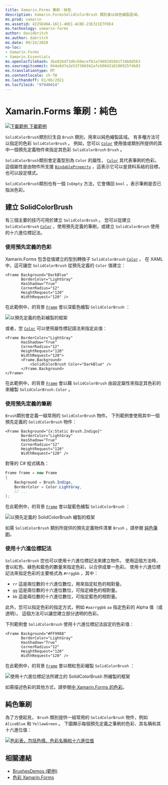 ```yaml
---
title: Xamarin.Forms 筆刷：純色
description: Xamarin.FormsSolidColorBrush 類別會以純色繪製區域。
ms.prod: xamarin
ms.assetid: 4225D40A-16C1-40E1-ACBE-23E321E7FDE4
ms.technology: xamarin-forms
author: davidbritch
ms.author: dabritch
ms.date: 09/24/2020
no-loc:
- Xamarin.Forms
- Xamarin.Essentials
ms.openlocfilehash: 3be026df3d6c60ecef81a7409245941f34b8d563
ms.sourcegitcommit: 044e8d7e2e53f366942afe5084316198925f4b03
ms.translationtype: MT
ms.contentlocale: zh-TW
ms.lasthandoff: 01/06/2021
ms.locfileid: "97940014"
---
```

# <a name="no-locxamarinforms-brushes-solid-colors"></a>Xamarin.Forms 筆刷：純色

[![下載範例](~/media/shared/download.png) 下載範例](/samples/xamarin/xamarin-forms-samples/userinterface-brushdemos/)

`SolidColorBrush`類別衍生自 `Brush` 類別，用來以純色繪製區域。 有多種方法可以指定的色彩 `SolidColorBrush` 。 例如，您可以 [`Color`](xref:Xamarin.Forms.Color) 使用值或類別所提供的其中一個預先定義物件來指定其色彩 `SolidColorBrush` `Brush` 。

`SolidColorBrush`類別會定義型別為 `Color` 的屬性， [`Color`](xref:Xamarin.Forms.Color) 其代表筆刷的色彩。 這個屬性是由物件所支援 [`BindableProperty`](xref:Xamarin.Forms.BindableProperty) ，這表示它可以是資料系結的目標，也可以設定樣式。

`SolidColorBrush`類別也有一個 `IsEmpty` 方法，它會傳回 `bool` ，表示筆刷是否已指派色彩。

## <a name="create-a-solidcolorbrush"></a>建立 SolidColorBrush

有三個主要的技巧可用於建立 `SolidColorBrush` 。 您可以從建立 `SolidColorBrush` [`Color`](xref:Xamarin.Forms.Color) ，使用預先定義的筆刷，或建立 `SolidColorBrush` 使用的十六進位標記法。

### <a name="use-a-predefined-color"></a>使用預先定義的色彩

Xamarin.Forms 包含從值建立的型別轉換子 `SolidColorBrush` [`Color`](xref:Xamarin.Forms.Color) 。 在 XAML 中，這可讓您 `SolidColorBrush` 從預先定義的 `Color` 值建立：

```xaml
<Frame Background="DarkBlue"
       BorderColor="LightGray"
       HasShadow="True"
       CornerRadius="12"
       HeightRequest="120"
       WidthRequest="120" />
```

在此範例中，的背景 [`Frame`](xref:Xamarin.Forms.Frame) 會以深藍色繪製 `SolidColorBrush` ：

![以預先定義的色彩繪製的框架](solidcolor-images/predefined-color.png)

或者，您 [`Color`](xref:Xamarin.Forms.Color) 可以使用屬性標記語法來指定此值：

```xaml
<Frame BorderColor="LightGray"
       HasShadow="True"
       CornerRadius="12"
       HeightRequest="120"
       WidthRequest="120">
       <Frame.Background>
           <SolidColorBrush Color="DarkBlue" />
       </Frame.Background>
</Frame>
```

在此範例中，的背景 [`Frame`](xref:Xamarin.Forms.Frame) 會以藉 `SolidColorBrush` 由設定屬性來指定其色彩的來繪製 `SolidColorBrush.Color` 。

### <a name="use-a-predefined-brush"></a>使用預先定義的筆刷

`Brush`類別會定義一組常用的 `SolidColorBrush` 物件。 下列範例會使用其中一個預先定義的 `SolidColorBrush` 物件：

```xaml
<Frame Background="{x:Static Brush.Indigo}"
       BorderColor="LightGray"
       HasShadow="True"
       CornerRadius="12"
       HeightRequest="120"
       WidthRequest="120" />       
```

對等的 C# 程式碼為：

```csharp
Frame frame = new Frame
{
    Background = Brush.Indigo,
    BorderColor = Color.LightGray,
    // ...
};
```

在此範例中，的背景 [`Frame`](xref:Xamarin.Forms.Frame) 會以靛藍色繪製 `SolidColorBrush` ：

![以預先定義的 SolidColorBrush 繪製的框架](solidcolor-images/predefined-brush.png)

如需 `SolidColorBrush` 類別所提供的預先定義物件清單 `Brush` ，請參閱 [純色筆刷](#solid-color-brushes)。

### <a name="use-hexadecimal-notation"></a>使用十六進位標記法

`SolidColorBrush` 您也可以使用十六進位標記法來建立物件。 使用這個方法時，會以紅色、綠色和藍色的數量來指定色彩，以合併成單一色彩。 使用十六進位標記法來指定色彩的主要格式為 `#rrggbb` ，其中：

- `rr` 這是兩位數的十六進位數位，用來指定紅色的相對量。
- `gg` 這是兩位數的十六進位數位，可指定綠色的相對量。
- `bb` 這是兩位數的十六進位數位，可指定藍色的相對量。

此外，您可以指定色彩的指定方式，例如 `#aarrggbb` `aa` 指定色彩的 Alpha 值（或透明）。 這個方法可以讓您建立部分透明的色彩。

下列範例會 `SolidColorBrush` 使用十六進位標記法設定的色彩值：

```xaml
<Frame Background="#FF9988"
       BorderColor="LightGray"
       HasShadow="True"
       CornerRadius="12"
       HeightRequest="120"
       WidthRequest="120" />
```

在此範例中，的背景 [`Frame`](xref:Xamarin.Forms.Frame) 會以橙紅色彩繪製 `SolidColorBrush` ：

![使用十六進位標記法所建立的 SolidColorBrush 所繪製的框架](solidcolor-images/hex.png)

如需描述色彩的其他方式，請參閱[中 Xamarin.Forms 的色彩](~/xamarin-forms/user-interface/colors.md)。

## <a name="solid-color-brushes"></a>純色筆刷

為了方便起見， `Brush` 類別提供一組常用的 `SolidColorBrush` 物件，例如 `AliceBlue` 和 `YellowGreen` 。 下圖顯示每個預先定義之筆刷的色彩、其名稱和其十六進位值：

[![色彩表，包括色樣、色彩名稱和十六進位值](solidcolor-images/solidcolorbrushes.png)](solidcolor-images/solidcolorbrushes-large.png#lightbox)

## <a name="related-links"></a>相關連結

- [BrushesDemos (範例) ](/samples/xamarin/xamarin-forms-samples/userinterface-brushdemos/)
- [色彩 Xamarin.Forms](~/xamarin-forms/user-interface/colors.md)
